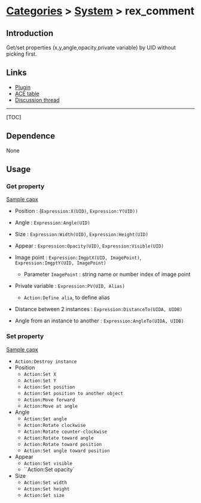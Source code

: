 # [Categories](categories.index.html) > [System](system.index.html) > rex_comment

## Introduction

Get/set properties (x,y,angle,opacity,private variable) by UID without picking first.

## Links

- [Plugin](https://dl.dropboxusercontent.com/u/5779181/C2Repo/Zip/plugins/rex_uid2prop.7z)
- [ACE table](https://rexrainbow.github.io/C2RexDoc/c2rexpluginsACE/plugin_rex_uid2prop.html)
- [Discussion thread](https://www.scirra.com/forum/plugin-rex-uid2prop-get-properties-by-uid_t109149)


----

[TOC]

## Dependence

None

## Usage

### Get property

[Sample capx](https://onedrive.live.com/redir?resid=7497FD5EC94476E!636&authkey=!ABHbzQQ50xYFEjk&ithint=file%2c.capx)

- Position : (`Expression:X(UID)`, `Expression:Y(UID))`
- Angle : `Expression:Angle(UID)`
- Size : `Expression:Width(UID)`, `Expression:Height(UID)`
- Appear : `Expression:Opacity(UID)`, `Expression:Visible(UID)`
- Image point : `Expression:ImgptX(UID, ImagePoint)`, `Expression:ImgptY(UID, ImagePoint)`

  - Parameter `ImagePoint` : string name or number index of image point
- Private variable : `Expression:PV(UID, Alias)`

  - `Action:Define alia`, to define alias
- Distance between 2 instances : `Expression:DistanceTo(UIDA, UIDB)`
- Angle from an instance to another : `Expression:AngleTo(UIDA, UIDB)`


### Set property

[Sample capx](https://onedrive.live.com/redir?resid=7497FD5EC94476E!1947&authkey=!AIC-c5WPK1ZT8z4&ithint=file%2ccapx)

- `Action:Destroy instance`
- Position
  - `Action:Set X`
  - `Action:Set Y`
  - `Action:Set position`
  - `Action:Set position to another object`
  - `Action:Move forward`
  - `Action:Move at angle`
- Angle
  - `Action:Set angle`
  - `Action:Rotate clockwise`
  - `Action:Rotate counter-clockwise`
  - `Action:Rotate toward angle`
  - `Action:Rotate toward position`
  - `Action:Set angle toward position`
- Appear
  - `Action:Set visible`
  - ``Action:Set opacity`
- Size
  - `Action:Set width`
  - `Action:Set height`
  - `Action:Set size`


